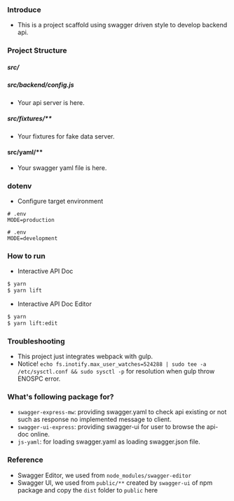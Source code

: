 ### Introduce

- This is a project scaffold using swagger driven style to develop backend api.

### Project Structure

##### src/

##### src/backend/config.js

- Your api server is here.

##### src/fixtures/**

- Your fixtures for fake data server.

#### src/yaml/**

- Your swagger yaml file is here.

### dotenv

- Configure target environment

```
# .env
MODE=production
```

```
# .env
MODE=development
```

### How to run

- Interactive API Doc

```sh
$ yarn
$ yarn lift
```

- Interactive API Doc Editor

```sh
$ yarn
$ yarn lift:edit
```

### Troubleshooting

- This project just integrates webpack with gulp.
- Notice! `echo fs.inotify.max_user_watches=524288 | sudo tee -a /etc/sysctl.conf && sudo sysctl -p` for resolution when gulp throw ENOSPC error.

### What's following package for?

- `swagger-express-mw`: providing swagger.yaml to check api existing or not such as response no implemented message to client.
- `swagger-ui-express`: providing swagger-ui for user to browse the api-doc online.
- `js-yaml`: for loading swagger.yaml as loading swagger.json file.

### Reference

- Swagger Editor, we used from `node_modules/swagger-editor`
- Swagger UI, we used from `public/**` created by `swagger-ui` of npm package and copy the `dist` folder to `public` here
